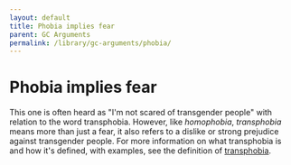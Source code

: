 ```yaml
---
layout: default
title: Phobia implies fear
parent: GC Arguments
permalink: /library/gc-arguments/phobia/
---
```


# Phobia implies fear

This one is often heard as "I'm not scared of transgender people" with relation to the word transphobia. However, like _homophobia_,
_transphobia_ means more than just a fear, it also refers to a dislike or strong prejudice against transgender people. For more
information on what transphobia is and how it's defined, with examples, see the definition of [transphobia](/library/definitions/transphobia).
